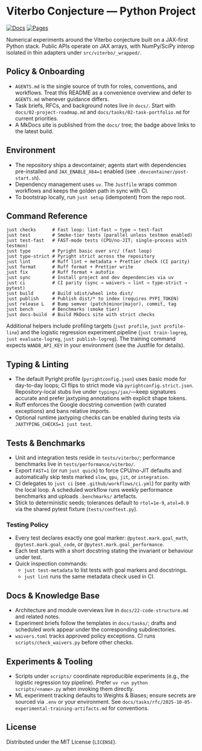 # Viterbo Conjecture — Python Project

[![Docs](https://github.com/JoernStoehler/msc-math-viterbo/actions/workflows/docs.yml/badge.svg)](https://github.com/JoernStoehler/msc-math-viterbo/actions/workflows/docs.yml)
[![Pages](https://img.shields.io/badge/docs-GitHub%20Pages-blue?logo=github)](https://joernstoehler.github.io/msc-math-viterbo)

Numerical experiments around the Viterbo conjecture built on a JAX-first Python stack. Public APIs
operate on JAX arrays, with NumPy/SciPy interop isolated in thin adapters under
`src/viterbo/_wrapped/`.

## Policy & Onboarding

- `AGENTS.md` is the single source of truth for roles, conventions, and workflows. Treat this README
  as a convenience overview and defer to `AGENTS.md` whenever guidance differs.
- Task briefs, RFCs, and background notes live in `docs/`. Start with `docs/02-project-roadmap.md`
  and `docs/tasks/02-task-portfolio.md` for current priorities.
- A MkDocs site is published from the `docs/` tree; the badge above links to the latest build.

## Environment

- The repository ships a devcontainer; agents start with dependencies pre-installed and
  `JAX_ENABLE_X64=1` enabled (see `.devcontainer/post-start.sh`).
- Dependency management uses `uv`. The `Justfile` wraps common workflows and keeps the golden path
  in sync with CI.
- To bootstrap locally, run `just setup` (idempotent) from the repo root.

## Command Reference

```
just checks      # Fast loop: lint-fast → type → test-fast
just test        # Smoke-tier tests (parallel unless testmon enabled)
just test-fast   # FAST-mode tests (CPU/no-JIT; single-process with testmon)
just type        # Pyright basic over src/ (fast loop)
just type-strict # Pyright strict across the repository
just lint        # Ruff lint + metadata + Prettier check (CI parity)
just format      # Ruff format + Prettier write
just fix         # Ruff format + autofix
just sync        # Install project and dev dependencies via uv
just ci          # CI parity (sync → waivers → lint → type-strict → pytest)
just build       # Build sdist/wheel into dist/
just publish     # Publish dist/* to index (requires PYPI_TOKEN)
just release L   # Bump semver (patch|minor|major), commit, tag
just bench       # Benchmarks (smoke tier)
just docs-build  # Build MkDocs site with strict checks
```

Additional helpers include profiling targets (`just profile`, `just profile-line`) and the logistic
regression experiment pipeline (`just train-logreg`, `just evaluate-logreg`, `just publish-logreg`).
The training command expects `WANDB_API_KEY` in your environment (see the Justfile for details).

## Typing & Linting

- The default Pyright profile (`pyrightconfig.json`) uses basic mode for day-to-day loops; CI flips
  to strict mode via `pyrightconfig.strict.json`. Repository-local stubs live under
  `typings/jax/`—keep signatures accurate and prefer jaxtyping annotations with explicit shape
  tokens.
- Ruff enforces the Google docstring convention (with curated exceptions) and bans relative imports.
- Optional runtime jaxtyping checks can be enabled during tests via `JAXTYPING_CHECKS=1 just test`.

## Tests & Benchmarks

- Unit and integration tests reside in `tests/viterbo/`; performance benchmarks live in
  `tests/performance/viterbo/`.
- Export `FAST=1` (or run `just quick`) to force CPU/no-JIT defaults and automatically skip tests
  marked `slow`, `gpu`, `jit`, or `integration`.
- CI delegates to `just ci` (see `.github/workflows/ci.yml`) for parity with the local loop. A
  scheduled workflow runs weekly performance benchmarks and uploads `.benchmarks/` artefacts.
- Stick to deterministic seeds; tolerances default to `rtol=1e-9`, `atol=0.0` via the shared pytest
  fixture (`tests/conftest.py`).

### Testing Policy

- Every test declares exactly one goal marker: `@pytest.mark.goal_math`, `@pytest.mark.goal_code`,
  or `@pytest.mark.goal_performance`.
- Each test starts with a short docstring stating the invariant or behaviour under test.
- Quick inspection commands:
  - `just test-metadata` to list tests with goal markers and docstrings.
  - `just lint` runs the same metadata check used in CI.

## Docs & Knowledge Base

- Architecture and module overviews live in `docs/22-code-structure.md` and related notes.
- Experiment briefs follow the templates in `docs/tasks/`; drafts and scheduled work appear under
  the corresponding subdirectories.
- `waivers.toml` tracks approved policy exceptions. CI runs `scripts/check_waivers.py` before other
  checks.

## Experiments & Tooling

- Scripts under `scripts/` coordinate reproducible experiments (e.g., the logistic regression toy
  pipeline). Prefer `uv run python scripts/<name>.py` when invoking them directly.
- ML experiment tracking defaults to Weights & Biases; ensure secrets are sourced via `.env` or your
  environment. See `docs/tasks/rfc/2025-10-05-experimental-training-artifacts.md` for conventions.

## License

Distributed under the MIT License (`LICENSE`).
